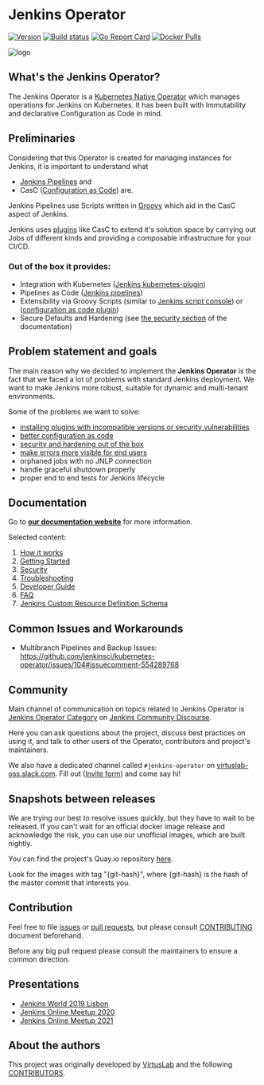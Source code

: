 # Jenkins Operator

[![Version](https://img.shields.io/badge/version-v0.7.1-brightgreen.svg)](https://github.com/jenkinsci/kubernetes-operator/releases/tag/v0.7.1)
[![Build status](https://github.com/jenkinsci/kubernetes-operator/actions/workflows/auto-tests.yaml/badge.svg)](https://github.com/jenkinsci/kubernetes-operator/actions/workflows/auto-tests.yaml)
[![Go Report Card](https://goreportcard.com/badge/github.com/jenkinsci/kubernetes-operator "Go Report Card")](https://goreportcard.com/report/github.com/jenkinsci/kubernetes-operator)
[![Docker Pulls](https://img.shields.io/docker/pulls/virtuslab/jenkins-operator.svg)](https://hub.docker.com/r/virtuslab/jenkins-operator/tags)

![logo](/assets/jenkins_gopher_wide.png)

## What's the Jenkins Operator?

The Jenkins Operator is a [Kubernetes Native Operator](https://kubernetes.io/docs/concepts/extend-kubernetes/operator/) which manages operations for Jenkins on Kubernetes.
It has been built with Immutability and declarative Configuration as Code in mind.


## Preliminaries

Considering that this Operator is created for managing instances for Jenkins,
it is important to understand what
- [Jenkins Pipelines](https://jenkins.io/doc/book/pipeline/) and
- CasC ([Configuration as Code](https://github.com/jenkinsci/configuration-as-code-plugin)) are.

Jenkins Pipelines use Scripts written in [Groovy](https://groovy-lang.org/) which aid in the CasC aspect of Jenkins.

Jenkins uses [plugins](https://plugins.jenkins.io/) like CasC to extend it's solution space by carrying out Jobs of different kinds and providing a composable infrastructure for your CI/CD.

### Out of the box it provides:
- Integration with Kubernetes ([Jenkins kubernetes-plugin](https://github.com/jenkinsci/kubernetes-plugin))
- Pipelines as Code ([Jenkins pipelines](https://jenkins.io/doc/book/pipeline/))
- Extensibility via Groovy Scripts (similar to [Jenkins script console](https://wiki.jenkins.io/display/JENKINS/Jenkins+Script+Console)) or ([configuration as code plugin](https://github.com/jenkinsci/configuration-as-code-plugin))
- Secure Defaults and Hardening (see [the security section](https://jenkinsci.github.io/kubernetes-operator/docs/getting-started/latest/security/) of the documentation)

## Problem statement and goals

The main reason why we decided to implement the **Jenkins Operator** is the fact that we faced a lot of problems with standard Jenkins deployment.
We want to make Jenkins more robust, suitable for dynamic and multi-tenant environments.

Some of the problems we want to solve:
- [installing plugins with incompatible versions or security vulnerabilities](https://jenkinsci.github.io/kubernetes-operator/docs/getting-started/latest/customizing-jenkins/#install-plugins/)
- [better configuration as code](https://jenkinsci.github.io/kubernetes-operator/docs/getting-started/latest/customizing-jenkins/)
- [security and hardening out of the box](https://jenkinsci.github.io/kubernetes-operator/docs/getting-started/latest/security/)
- [make errors more visible for end users](https://jenkinsci.github.io/kubernetes-operator/docs/troubleshooting/)
- orphaned jobs with no JNLP connection
- handle graceful shutdown properly
- proper end to end tests for Jenkins lifecycle

## Documentation

Go to [**our documentation website**](https://jenkinsci.github.io/kubernetes-operator/) for more information.

Selected content:
1. [How it works](https://jenkinsci.github.io/kubernetes-operator/docs/how-it-works/)
2. [Getting Started](https://jenkinsci.github.io/kubernetes-operator/docs/getting-started/)
3. [Security](https://jenkinsci.github.io/kubernetes-operator/docs/getting-started/latest/security/)
4. [Troubleshooting](https://jenkinsci.github.io/kubernetes-operator/docs/troubleshooting/)
5. [Developer Guide](https://jenkinsci.github.io/kubernetes-operator/docs/developer-guide/)
6. [FAQ](https://jenkinsci.github.io/kubernetes-operator/docs/faq/)
7. [Jenkins Custom Resource Definition Schema](https://jenkinsci.github.io/kubernetes-operator/docs/getting-started/latest/schema/)

## Common Issues and Workarounds

- Multibranch Pipelines and Backup Issues: https://github.com/jenkinsci/kubernetes-operator/issues/104#issuecomment-554289768

## Community
Main channel of communication on topics related to Jenkins Operator is [Jenkins Operator Category](https://community.jenkins.io/c/contributing/jenkins-operator/20) on [Jenkins Community Discourse](https://community.jenkins.io/).

Here you can ask questions about the project, discuss best practices on using it, and talk to other users of the Operator, contributors and project's maintainers.

We also have a dedicated channel called `#jenkins-operator` on [virtuslab-oss.slack.com](https://virtuslab-oss.slack.com).
Fill out ([Invite form](https://forms.gle/X3X8qA1XMirdBuEH7)) and come say hi!

## Snapshots between releases

We are trying our best to resolve issues quickly, but they have to wait to be released. If you can't wait for an official
docker image release and acknowledge the risk, you can use our unofficial images, which are built nightly.

You can find the project's Quay.io repository [here](https://quay.io/organization/jenkins-kubernetes-operator).

Look for the images with tag "{git-hash}", where {git-hash} is the hash of the master commit that interests you.

## Contribution

Feel free to file [issues](https://github.com/jenkinsci/kubernetes-operator/issues) or [pull requests](https://github.com/jenkinsci/kubernetes-operator/pulls),
but please consult [CONTRIBUTING](https://github.com/jenkinsci/kubernetes-operator/blob/master/CONTRIBUTING.md) document beforehand.

Before any big pull request please consult the maintainers to ensure a common direction.

## Presentations

- [Jenkins World 2019 Lisbon](assets/Jenkins_World_Lisbon_2019%20-Jenkins_Kubernetes_Operator.pdf)
- [Jenkins Online Meetup 2020](assets/Jenkins_Online_Meetup-Jenkins_Kubernetes_Operator.pdf)
- [Jenkins Online Meetup 2021](https://www.youtube.com/watch?v=BsYYVkophsk)

## About the authors

This project was originally developed by [VirtusLab](https://virtuslab.com/) and the following [CONTRIBUTORS](https://github.com/jenkinsci/kubernetes-operator/graphs/contributors).
